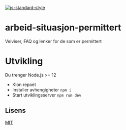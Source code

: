 [![js-standard-style](https://img.shields.io/badge/code%20style-standard-brightgreen.svg?style=flat)](https://github.com/feross/standard)

# arbeid-situasjon-permittert

Veiviser, FAQ og lenker for de som er permittert

# Utvikling

Du trenger Node.js >= 12

- Klon repoet
- Installer avhengigheter `npm i`
- Start utviklingsserver `npm run dev`

## Lisens

[MIT](LICENSE)
